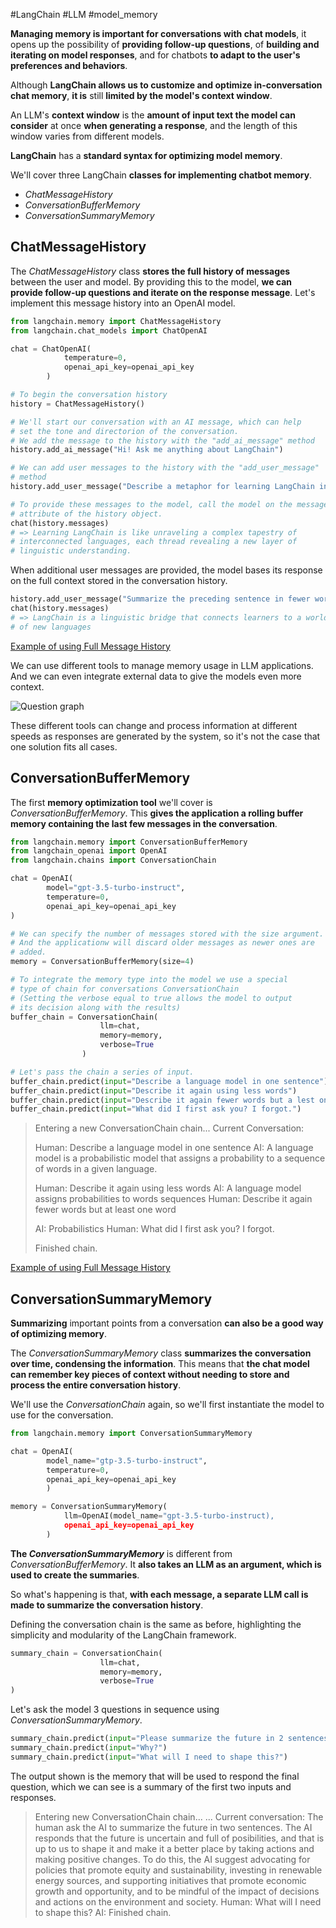 
#LangChain #LLM #model_memory

**Managing memory is important for conversations with chat models**, it opens up the possibility of **providing follow-up questions**, of **building and iterating on model responses**, and for chatbots **to adapt to the user's preferences and behaviors**.

Although **LangChain allows us to customize and optimize in-conversation chat memory**, **it is** still **limited by the model's context window**.

An LLM's **context window** is the **amount of input text the model can consider** at once **when generating a response**, and the length of this window varies from different models. 

**LangChain** has a **standard syntax for optimizing model memory**.

We'll cover three LangChain **classes for implementing chatbot memory**. 
- *ChatMessageHistory*
- *ConversationBufferMemory*
- *ConversationSummaryMemory*

## ChatMessageHistory

The *ChatMessageHistory* class **stores the full history of messages** between the user and model.
By providing this to the model, **we can provide follow-up questions and iterate on the response message**. 
Let's implement this message history into an OpenAI model.

```python
from langchain.memory import ChatMessageHistory
from langchain.chat_models import ChatOpenAI

chat = ChatOpenAI(
			temperature=0,
			openai_api_key=openai_api_key
		)

# To begin the conversation history
history = ChatMessageHistory()

# We'll start our conversation with an AI message, which can help
# set the tone and directorion of the conversation.
# We add the message to the history with the "add_ai_message" method
history.add_ai_message("Hi! Ask me anything about LangChain")

# We can add user messages to the history with the "add_user_message"
# method 
history.add_user_message("Describe a metaphor for learning LangChain in one sentence")

# To provide these messages to the model, call the model on the messages
# attribute of the history object.
chat(history.messages)
# => Learning LangChain is like unraveling a complex tapestry of 
# interconnected languages, each thread revealing a new layer of 
# linguistic understanding.
```

When additional user messages are provided, the model bases its response on the full context stored in the conversation history.
```python
history.add_user_message("Summarize the preceding sentence in fewer words")
chat(history.messages)
# => LangChain is a linguistic bridge that connects learners to a world
# of new languages
```

[Example of using Full Message History](03_integrating_a_chatbot_message_history.py)

We can use different tools to manage memory usage in LLM applications. And we can even integrate external data to give the models even more context. 

![Question graph](Ques.canvas)

These different tools can change and process information at different speeds as responses are generated by the system, so it's not the case that one solution fits all cases.

## ConversationBufferMemory

The first **memory optimization tool** we'll cover is *ConversationBufferMemory*. This **gives the application a rolling buffer memory containing the last few messages in the conversation**.

```python
from langchain.memory import ConversationBufferMemory
from langchain_openai import OpenAI
from langchain.chains import ConversationChain

chat = OpenAI(
		model="gpt-3.5-turbo-instruct",
		temperature=0,
		openai_api_key=openai_api_key
)

# We can specify the number of messages stored with the size argument.
# And the applicationw will discard older messages as newer ones are
# added.
memory = ConversationBufferMemory(size=4)

# To integrate the memory type into the model we use a special 
# type of chain for conversations ConversationChain
# (Setting the verbose equal to true allows the model to output 
# its decision along with the results)
buffer_chain = ConversationChain(
					llm=chat,
					memory=memory,
					verbose=True
				)

# Let's pass the chain a series of input.
buffer_chain.predict(input="Describe a language model in one sentence")
buffer_chain.predict(input="Describe it again using less words")
buffer_chain.predict(input="Describe it again fewer words but a lest one word")
buffer_chain.predict(input="What did I first ask you? I forgot.")
```

>Entering a new ConversationChain chain...
> Current Conversation:
> 
> Human: Describe a language model in one sentence
> AI: A language model is a probabilistic model that assigns a probability to a sequence of words in a given language.
> 
> Human: Describe it again using less words
> AI: A language model assigns probabilities to words sequences
> Human: Describe it again fewer words but at least one word
> 
> AI: Probabilistics
> Human: What did I first ask you? I forgot.
> 
> Finished chain.


[Example of using Full Message History](03_integrating_a_chatbot_message_history.py)

## ConversationSummaryMemory

**Summarizing** important points from a conversation **can also be a good way of optimizing memory**.

The *ConversationSummaryMemory* class **summarizes the conversation over time, condensing the information**. This means that **the chat model can remember key pieces of context without needing to store and process the entire conversation history**.

We'll use the *ConversationChain* again, so we'll first instantiate the model to use for the conversation.

```python
from langchain.memory import ConversationSummaryMemory

chat = OpenAI(
		model_name="gtp-3.5-turbo-instruct",
		temperature=0,
		openai_api_key=openai_api_key
		)

memory = ConversationSummaryMemory(
			llm=OpenAI(model_name="gpt-3.5-turbo-instruct),
			openai_api_key=openai_api_key
		)
```

**The *ConversationSummaryMemory*** is different from *ConversationBufferMemory*. It **also takes an LLM as an argument, which is used to create the summaries**.

So what's happening is that, **with each message, a separate LLM call is made to summarize the conversation history**.

Defining the conversation chain is the same as before, highlighting the simplicity and modularity of the LangChain framework.

```python
summary_chain = ConversationChain(
					llm=chat,
					memory=memory,
					verbose=True
)
```

Let's ask the model 3 questions in sequence using *ConversationSummaryMemory*.

```python
summary_chain.predict(input="Please summarize the future in 2 sentences")
summary_chain.predict(input="Why?")
summary_chain.predict(input="What will I need to shape this?")
```

The output shown is the memory that will be used to respond the final question, which we can see is a summary of the first two inputs and responses.


> Entering new ConversationChain chain...
> ...
> Current conversation:
> The human ask the AI to summarize the future in two sentences.
> The AI responds that the future is uncertain and full of posibilities,
> and that is up to us to shape it and make it a better place by taking
> actions and making positive changes. To do this, the AI suggest 
> advocating for policies that promote equity and sustainability, 
> investing in renewable energy sources, and supporting initiatives that
> promote economic growth and opportunity, and to be mindful of the
> impact of decisions and actions on the environment and society. 
> Human: What will I need to shape this?
> AI: 
> Finished chain.



